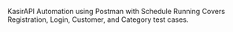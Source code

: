 KasirAPI Automation using Postman with Schedule Running
Covers Registration, Login, Customer, and Category test cases.
